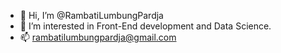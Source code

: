 - 👋 Hi, I’m @RambatiLumbungPardja
- 👀 I’m interested in Front-End development and Data Science.
- 📫 rambatilumbungpardja@gmail.com

<!---
RambatiLumbungPardja/RambatiLumbungPardja is a ✨ special ✨ repository because its `README.md` (this file) appears on your GitHub profile.
You can click the Preview link to take a look at your changes.
--->
